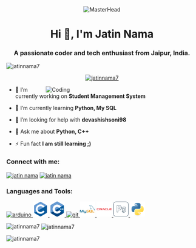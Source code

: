 <div align="center">
    <img style="width:1000px; height:400px;" src="https://user-images.githubusercontent.com/74038190/219923823-bf1ce878-c6b8-4faa-be07-93e6b1006521.gif" alt="MasterHead">
</div>
<h1 align="center">Hi 👋, I'm Jatin Nama</h1>
<h3 align="center">A passionate coder and tech enthusiast from Jaipur, India.</h3>

<p align="left"> <img src="https://komarev.com/ghpvc/?username=jatinnama7&label=Profile%20views&color=0e75b6&style=flat" alt="jatinnama7" /> </p>

<p align="center"> <a href="https://github.com/ryo-ma/github-profile-trophy"><img src="https://github-profile-trophy.vercel.app/?username=jatinnama7" alt="jatinnama7" /></a> </p>
<img align="right" alt="Coding" width="400" src="https://cdn.dribbble.com/users/1162077/screenshots/3848914/programmer.gif">

- 🔭 I’m currently working on **Student Management System**

- 🌱 I’m currently learning **Python, My SQL**

- 🤝 I’m looking for help with **devashishsoni98**

- 💬 Ask me about **Python, C++**

- ⚡ Fun fact **I am still learning ;)**

<h3 align="left">Connect with me:</h3>
<p align="left">
<a href="https://linkedin.com/in/jatin-nama" target="blank"><img align="center" src="https://raw.githubusercontent.com/rahuldkjain/github-profile-readme-generator/master/src/images/icons/Social/linked-in-alt.svg" alt="jatin nama" height="30" width="40" /></a>
<a href="https://www.facebook.com/jatin.nama.56" target="blank"><img align="center" src="https://raw.githubusercontent.com/rahuldkjain/github-profile-readme-generator/master/src/images/icons/Social/facebook.svg" alt="jatin nama" height="30" width="40" /></a>
</p>

<h3 align="left">Languages and Tools:</h3>
<p align="left"> <a href="https://www.arduino.cc/" target="_blank" rel="noreferrer"> <img src="https://cdn.worldvectorlogo.com/logos/arduino-1.svg" alt="arduino" width="40" height="40"/> </a> <a href="https://www.cprogramming.com/" target="_blank" rel="noreferrer"> <img src="https://raw.githubusercontent.com/devicons/devicon/master/icons/c/c-original.svg" alt="c" width="40" height="40"/> </a> <a href="https://www.w3schools.com/cpp/" target="_blank" rel="noreferrer"> <img src="https://raw.githubusercontent.com/devicons/devicon/master/icons/cplusplus/cplusplus-original.svg" alt="cplusplus" width="40" height="40"/> </a> <a href="https://git-scm.com/" target="_blank" rel="noreferrer"> <img src="https://www.vectorlogo.zone/logos/git-scm/git-scm-icon.svg" alt="git" width="40" height="40"/> </a> <a href="https://www.mysql.com/" target="_blank" rel="noreferrer"> <img src="https://raw.githubusercontent.com/devicons/devicon/master/icons/mysql/mysql-original-wordmark.svg" alt="mysql" width="40" height="40"/> </a> <a href="https://www.oracle.com/" target="_blank" rel="noreferrer"> <img src="https://raw.githubusercontent.com/devicons/devicon/master/icons/oracle/oracle-original.svg" alt="oracle" width="40" height="40"/> </a> <a href="https://www.photoshop.com/en" target="_blank" rel="noreferrer"> <img src="https://raw.githubusercontent.com/devicons/devicon/master/icons/photoshop/photoshop-line.svg" alt="photoshop" width="40" height="40"/> </a> <a href="https://www.python.org" target="_blank" rel="noreferrer"> <img src="https://raw.githubusercontent.com/devicons/devicon/master/icons/python/python-original.svg" alt="python" width="40" height="40"/> </a> </p>
<p align = "center"><img align="left" src="https://github-readme-streak-stats.herokuapp.com/?user=jatinnama7&" alt="jatinnama7" /></p> 
<p>&nbsp;<img align="center" src="https://github-readme-stats.vercel.app/api?username=jatinnama7&show_icons=true&locale=en" alt="jatinnama7" /></p>

<p><img align="left" src="https://github-readme-stats.vercel.app/api/top-langs?username=jatinnama7&show_icons=true&locale=en&layout=compact" alt="jatinnama7" /></p>


